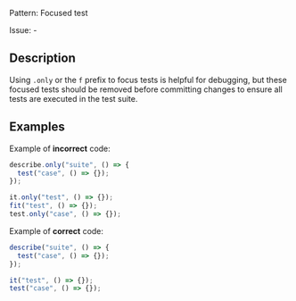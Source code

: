 Pattern: Focused test

Issue: -

## Description

Using `.only` or the `f` prefix to focus tests is helpful for debugging, but these focused tests should be removed before committing changes to ensure all tests are executed in the test suite.

## Examples

Example of **incorrect** code:
```javascript
describe.only("suite", () => {
  test("case", () => {});
});

it.only("test", () => {});
fit("test", () => {});
test.only("case", () => {});
```

Example of **correct** code:
```javascript
describe("suite", () => {
  test("case", () => {});
});

it("test", () => {});
test("case", () => {});
```